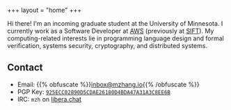 +++
layout = "home"
+++

Hi there! I'm an incoming graduate student at the University of Minnesota. I
currently work as a Software Developer at [AWS][1] (previously at [SIFT][2]). My
computing-related interests lie in programming language design and formal
verification, systems security, cryptography, and distributed systems.

[1]: https://aws.amazon.com/
[2]: https://www.sift.net/

## Contact

- Email: {{% obfuscate %}}inbox@mzhang.io{{% /obfuscate %}}
- PGP Key: [`925ECC02890D5CDAE26180D4BDA47A31A3C8EE6B`][PGP]
- IRC: `mzh` on [libera.chat]

[PGP]: https://keybase.io/michaelz/pgp_keys.asc?fingerprint=925ecc02890d5cdae26180d4bda47a31a3c8ee6b
[libera.chat]: https://libera.chat
